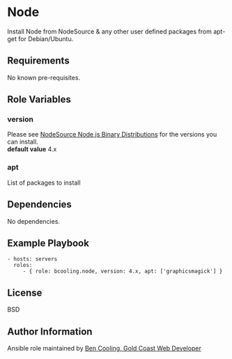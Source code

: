 Node
====

Install Node from NodeSource & any other user defined packages from apt-get for Debian/Ubuntu.

Requirements
------------

No known pre-requisites.

Role Variables
--------------

### version
Please see [NodeSource Node.js Binary Distributions](https://github.com/nodesource/distributions) for the versions you can install.  
**default value** 4.x

### apt
List of packages to install


Dependencies
------------

No dependencies.

Example Playbook
----------------

    - hosts: servers
      roles:
         - { role: bcooling.node, version: 4.x, apt: ['graphicsmagick'] }

License
-------

BSD

Author Information
------------------

Ansible role maintained by [Ben Cooling, Gold Coast Web Developer](bcooling.com.au)
